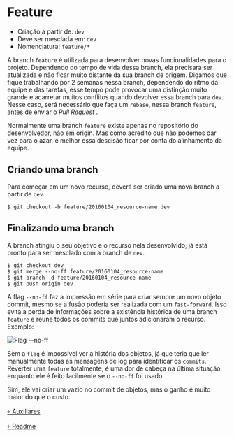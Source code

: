 # Feature

- Criação a partir de: `dev`
- Deve ser mesclada em: `dev`
- Nomenclatura: `feature/*`

A branch `feature` é utilizada para desenvolver novas funcionalidades para o projeto. Dependendo do tempo de vida dessa branch, ela precisará ser atualizada e não ficar muito distante da sua branch de origem. Digamos que fique trabalhando por 2 semanas nessa branch, dependendo do ritmo da equipe e das tarefas, esse tempo pode provocar uma distinção muito grande e acarretar muitos conflitos quando devolver essa branch para `dev`. Nesse caso, será necessário que faça um `rebase`, nessa branch `feature`, antes de enviar o _Pull Request_ .

Normalmente uma branch `feature` existe apenas no repositório do desenvolvedor, não em origin. Mas como acredito que não podemos dar vez para o azar, é melhor essa descisão ficar por conta do alinhamento da equipe.

## Criando uma branch

Para começar em um novo recurso, deverá ser criado uma nova branch a partir de `dev`. 

```
$ git checkout -b feature/20160104_resource-name dev
```

## Finalizando uma branch

A branch atingiu o seu objetivo e o recurso nela desenvolvido, já está pronto para ser mesclado com a branch de `dev`. 
```
$ git checkout dev
$ git merge --no-ff feature/20160104_resource-name
$ git branch -d feature/20160104_resource-name
$ git push origin dev
```

A flag `--no-ff` faz a impressão em série para criar sempre um novo objeto commit, mesmo se a fusão poderia ser realizada com um `fast-forward`. Isso evita a perda de informações sobre a existência histórica de uma branch `feature` e reune todos os commits que juntos adicionaram o recurso. Exemplo:

![Flag --no-ff](https://github.com/doc-solutions/documentation-gitflow/blob/master/source/images/merge-no-ff.jpg)

Sem a `flag` é impossível ver a história dos objetos, já que teria que ler manualmente todas as mensagens de log para identificar os `commits`. Reverter uma `feature` totalmente, é uma dor de cabeça na última situação, enquanto ele é feito facilmente se o `--no-ff` foi usado.

Sim, ele vai criar um vazio no commit de objetos, mas o ganho é muito maior do que o custo. 

[&#65513; Auxiliares](https://github.com/doc-solutions/documentation-gitflow/blob/master/source/branches/supporting.md)

[&#65513; Readme](https://github.com/doc-solutions/documentation-gitflow/blob/master/README.md)